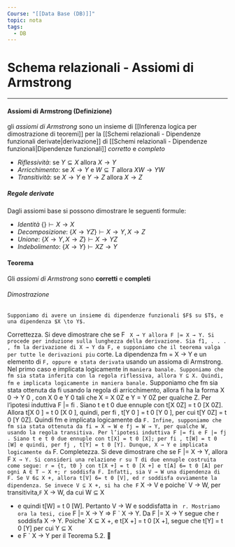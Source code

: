 ```yaml
---
Course: "[[Data Base (DB)]]"
topic: nota
tags:
  - DB
---
```


# Schema relazionali - Assiomi di Armstrong
---
#### Assiomi di Armstrong (Definizione)
gli _assiomi di Armstrong_ sono un insieme di [[Inferenza logica per dimostrazione di teoremi]] per la [[Schemi relazionali - Dipendenze funzionali derivate|derivazione]] di [[Schemi relazionali - Dipendenze funzionali|Dipendenze funzionali]] _corretto_ e _completo_

- _Riflessività_: se $Y \subseteq X$ allora $X \rightarrow Y$
- _Arricchimento_: se $X \rightarrow Y$ e $W \subseteq T$ allora $XW \rightarrow YW$
- _Transitività_: se $X \rightarrow Y$ e $Y \rightarrow Z$ allora $X \rightarrow Z$

##### Regole derivate
Dagli assiomi base si possono dimostrare le seguenti formule:
- _Identità_ $\{ \} \vdash X \rightarrow X$
- _Decomposizione_: $\{ X \rightarrow YZ \} \vdash X \rightarrow Y,X \rightarrow Z$
- _Unione_: $\{ X \rightarrow Y,X \rightarrow Z \} \vdash X \rightarrow YZ$
- _Indebolimento_: $\{ X \rightarrow Y \} \vdash XZ \rightarrow Y$

#### Teorema
Gli _assiomi di Armstrong_ sono __corretti__ e __completi__

###### _Dimostrazione_
	Supponiamo di avere un insieme di dipendenze funzionali $F$ su $T$, e una dipendenza $X \to Y$.
Correttezza. Si deve dimostrare che se F ` X → Y allora F |= X → Y. Si procede
per induzione sulla lunghezza della derivazione. Sia f1, . . . , fm la derivazione
di X → Y da F, e supponiamo che il teorema valga per tutte le derivazioni piu`
corte. La dipendenza fm = X → Y e un elemento di ` F, oppure e stata derivata `
usando un assioma di Armstrong. Nel primo caso e implicata logicamente in `
maniera banale. Supponiamo che fm sia stata inferita con la regola riflessiva,
allora Y ⊆ X. Quindi, fm e implicata logicamente in maniera banale. `
Supponiamo che fm sia stata ottenuta da fi usando la regola di arricchimento,
allora fi ha la forma X
0 → Y
0
, con X
0
e Y
0
tali che X = X
0Z e Y = Y
0Z per qualche
Z. Per l’ipotesi induttiva F |= fi
. Siano t e t
0 due ennuple con t[X
0Z] = t
0
[X
0Z].
Allora t[X
0
] = t
0
[X
0
], quindi, per fi
, t[Y
0
] = t
0
[Y
0
], per cui t[Y
0Z] = t
0
[Y
0Z]. Quindi
fm e implicata logicamente da ` F.
Infine, supponiamo che fm sia stata ottenuta da fi = X → W e fj = W → Y, per
qualche W, usando la regola transitiva. Per l’ipotesi induttiva F |= fi e F |= fj
.
Siano t e t
0 due ennuple con t[X] = t
0
[X]; per fi
, t[W] = t
0
[W] e quindi, per fj
,
t[Y] = t
0
[Y]. Dunque, X → Y e implicata logicamente da ` F.
Completezza. Si deve dimostrare che se F |= X → Y, allora F ` X → Y.
Si consideri una relazione r su T di due ennuple costruita come segue: r = {t, t0
}
con t[X
+] = t
0
[X
+] e t[A] 6= t
0
[A] per ogni A ∈ T − X
+; r soddisfa F. Infatti, sia
V → W una dipendenza di F. Se V 6⊆ X
+, allora t[V] 6= t
0
[V], ed r soddisfa
ovviamente la dipendenza. Se invece V ⊆ X
+, si ha che F ` X → V e poiche´
V → W, per transitivita,` F ` X → W, da cui W ⊆ X
+ e quindi t[W] = t
0
[W].
Pertanto V → W e soddisfatta in ` r.
Mostriamo ora la tesi, cioe` F |= X → Y ⇒ F ` X → Y. Da F |= X → Y segue che r
soddisfa X → Y. Poiche´ X ⊆ X
+, e t[X
+] = t
0
[X
+], segue che t[Y] = t
0
[Y] per cui
Y ⊆ X
+ e F ` X → Y per il Teorema 5.2. 